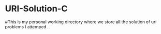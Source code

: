 # URI-Solution-C

#This is my personal working directory where we store all the solution of uri problems I attemped .. 

